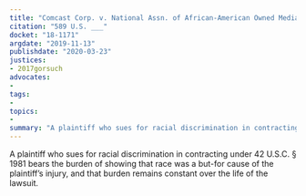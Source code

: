 ```yaml
---
title: "Comcast Corp. v. National Assn. of African-American Owned Media"
citation: "589 U.S. ___"
docket: "18-1171"
argdate: "2019-11-13"
publishdate: "2020-03-23"
justices:
- 2017gorsuch
advocates:
- 
tags:
- 
topics:
- 
summary: "A plaintiff who sues for racial discrimination in contracting under 42 U.S.C. § 1981 bears the burden of showing that race was a but-for cause of the plaintiff’s injury, and that burden remains constant over the life of the lawsuit."
---
```

A plaintiff who sues for racial discrimination in contracting under 42 U.S.C. § 1981 bears the burden of showing that race was a but-for cause of the plaintiff’s injury, and that burden remains constant over the life of the lawsuit.